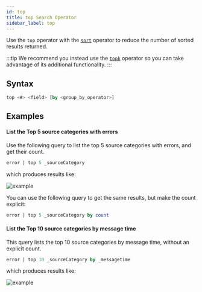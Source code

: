 ```yaml
---
id: top
title: top Search Operator
sidebar_label: top
---
```


Use the `top` operator with the [`sort`](/docs/search/search-query-language/search-operators/sort) operator to reduce the number of sorted results returned.

:::tip
We recommend you instead use the [`topk`](/docs/search/search-query-language/search-operators/topk) operator so you can take advantage of its additional functionality.
:::

## Syntax

```sql
top <#> <field> [by <group_by_operator>]
```

## Examples

#### List the Top 5 source categories with errors

Use the following query to list the top 5 source categories with errors, and get their count.

```sql
error | top 5 _sourceCategory
```

which produces results like:

![example](/img/reuse/query-search/top_example1.png)

You can use the following query to get the same results, but make the
count explicit:

```sql
error | top 5 _sourceCategory by count
```

#### List the Top 10 source categories by message time

This query lists the top 10 source categories by message time, without
an explicit count.

```sql
error | top 10 _sourceCategory by _messagetime
```

which produces results like:

![example](/img/reuse/query-search/top_example3.png)
